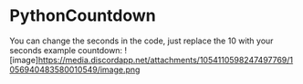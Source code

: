 # PythonCountdown
You can change the seconds in the code, just replace the 10 with your seconds
example countdown:
![image]https://media.discordapp.net/attachments/1054110598247497769/1056940483580010549/image.png
